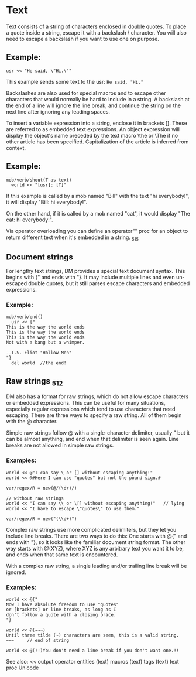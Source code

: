 # Text

Text consists of a string of characters enclosed in double quotes. To place a quote inside a string, escape it with a backslash \\ character. You will also need to escape a backslash if you want to use one on purpose.

## Example:
```dm
usr << "He said, \"Hi.\""
```
This example sends some text to the usr: `He said, "Hi."`

Backslashes are also used for special macros and to escape other characters that would normally be hard to include in a string. A backslash at the end of a line will ignore the line break, and continue the string on the next line after ignoring any leading spaces.

To insert a variable expression into a string, enclose it in brackets []. These are referred to as embedded text expressions. An object expression will display the object's name preceded by the text macro \the or \The if no other article has been specified. Capitalization of the article is inferred from context.

## Example:
```dm
mob/verb/shout(T as text)
  world << "[usr]: [T]"
  ```
If this example is called by a mob named "Bill" with the text "hi everybody!", it will display "Bill: hi everybody!".

On the other hand, if it is called by a mob named "cat", it would display "The cat: hi everybody!".

Via operator overloading you can define an operator"" proc for an object to return different text when it's embedded in a string. <sub>515</sub>

## Document strings
For lengthy text strings, DM provides a special text document syntax. This begins with {" and ends with "}. It may include multiple lines and even un-escaped double quotes, but it still parses escape characters and embedded expressions.

### Example:
```dm
mob/verb/end()
  usr << {"
This is the way the world ends
This is the way the world ends
This is the way the world ends
Not with a bang but a whimper.

--T.S. Eliot "Hollow Men"
"}
  del world  //the end!
```

## Raw strings <sub>512</sub>

DM also has a format for raw strings, which do not allow escape characters or embedded expressions. This can be useful for many situations, especially regular expressions which tend to use characters that need escaping. There are three ways to specify a raw string. All of them begin with the @ character.

Simple raw strings follow @ with a single-character delimiter, usually " but it can be almost anything, and end when that delimiter is seen again. Line breaks are not allowed in simple raw strings.

### Examples:
```dm
world << @"I can say \ or [] without escaping anything!"
world << @#Here I can use "quotes" but not the pound sign.#

var/regex/R = new(@/(\d+)/)

// without raw strings
world << "I can say \\ or \[] without escaping anything!"   // lying
world << "I have to escape \"quotes\" to use them."

var/regex/R = new("(\\d+)")
```
Complex raw strings use more complicated delimiters, but they let you include line breaks. There are two ways to do this: One starts with @{" and ends with "}, so it looks like the familiar document string format. The other way starts with @(XYZ), where XYZ is any arbitrary text you want it to be, and ends when that same text is encountered.

With a complex raw string, a single leading and/or trailing line break will be ignored.

### Examples:
```dm
world << @{"
Now I have absolute freedom to use "quotes"
or [brackets] or line breaks, as long as I
don't follow a quote with a closing brace.
"}

world << @(~~~)
Until three tilde (~) characters are seen, this is a valid string.
~~~     // end of string

world << @(!!)You don't need a line break if you don't want one.!!
```

See also:
<< output operator
entities (text)
macros (text)
tags (text)
text proc
Unicode